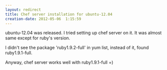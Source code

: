 ```yaml
---
layout: redirect
title: Chef server installation for ubuntu-12.04
creation-date: 2012-05-06  1:15:59
---
```

ubuntu-12.04 was released. I tried setting up chef server on it.
It was almost same except for ruby's version.

I didn't see the package 'ruby1.9.2-full' in yum list, instead of it, found ruby1.9.1-full.

Anyway, chef server works well with ruby1.9.1-full =)
